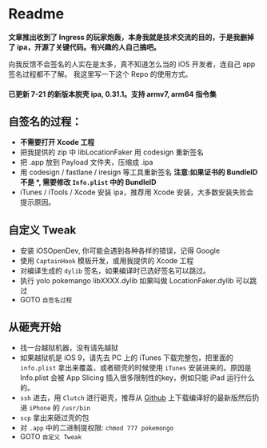# Readme

__文章推出收到了 Ingress 的玩家炮轰，本身我就是技术交流的目的，于是我删掉了 ipa，开源了关键代码。有兴趣的人自己搞吧。__

向我反馈不会签名的人实在是太多，真不知道怎么当的 iOS 开发者，连自己 app 签名过程都不了解。
我这里写一下这个 Repo 的使用方式。

#### 已更新 7-21 的新版本脱壳 ipa, 0.31.1。支持 armv7, arm64 指令集

## 自签名的过程：

- __不需要打开 Xcode 工程__
- 把我提供的 zip 中 libLocationFaker 用 codesign 重新签名
- 把 .app 放到 Payload 文件夹，压缩成 .ipa
- 用 codesign / fastlane / iresign 等工具重新签名 __注意:如果证书的 BundleID 不是 *, 需要修改 `Info.plist` 中的 BundleID__
- iTunes / iTools / Xcode 安装 ipa，推荐用 Xcode 安装，大多数安装失败会提示原因。

## 自定义 Tweak

- 安装 iOSOpenDev, 你可能会遇到各种各样的错误，记得 Google
- 使用 `CaptainHook` 模板开发，或用我提供的 Xcode 工程
- 对编译生成的 `dylib` 签名，如果编译时已选好签名可以跳过。
- 执行 yolo pokemango libXXXX.dylib 如果叫做 LocationFaker.dylib 可以跳过
- GOTO `自签名过程`

## 从砸壳开始
- 找一台越狱机器，没有请先越狱
- 如果越狱机是 iOS 9，请先去 PC 上的 iTunes 下载完整包，把里面的 `info.plist` 拿出来覆盖，或者砸壳的时候使用 `iTunes` 安装进来的。原因是 Info.plist 会被 App Slicing 插入很多限制性的key，例如只能 iPad 运行什么的。
- `ssh` 进去，用 `Clutch` 进行砸壳，推荐从 [Github](https://github.com/KJCracks/Clutch/releases) 上下载编译好的最新版然后扔进 `iPhone` 的 `/usr/bin`
- `scp` 拿出来砸过壳的包
-  对 `.app` 中的二进制提权限: `chmod 777 pokemongo`
- GOTO `自定义 Tweak`

